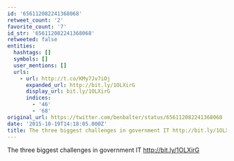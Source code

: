 ```yaml
---
id: '656112082241368068'
retweet_count: '2'
favorite_count: '7'
id_str: '656112082241368068'
retweeted: false
entities:
  hashtags: []
  symbols: []
  user_mentions: []
  urls:
    - url: http://t.co/KMy7Jv7iOj
      expanded_url: http://bit.ly/1OLXirG
      display_url: bit.ly/1OLXirG
      indices:
        - '46'
        - '68'
original_url: https://twitter.com/benbalter/status/656112082241368068
date: '2015-10-19T14:18:05.000Z'
title: The three biggest challenges in government IT http://bit.ly/1OLXirG
---
```


The three biggest challenges in government IT http://bit.ly/1OLXirG